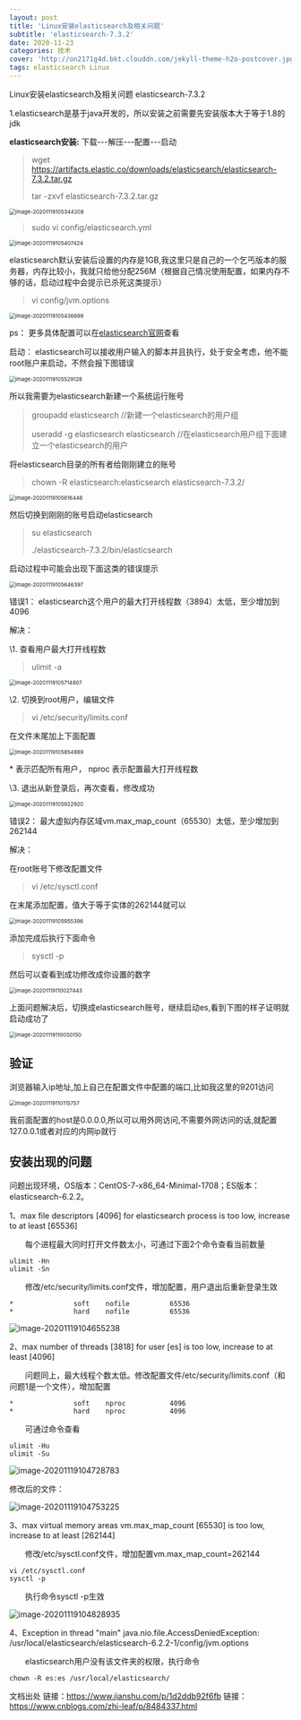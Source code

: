 ```yaml
---
layout: post
title: 'Linux安装elasticsearch及相关问题'
subtitle: 'elasticsearch-7.3.2'
date: 2020-11-23
categories: 技术
cover: 'http://on2171g4d.bkt.clouddn.com/jekyll-theme-h2o-postcover.jpg'
tags: elasticsearch Linux
---
```


Linux安装elasticsearch及相关问题 elasticsearch-7.3.2

1.elasticsearch是基于java开发的，所以安装之前需要先安装版本大于等于1.8的jdk

**elasticsearch安装:** 下载---解压---配置---启动

> wget https://artifacts.elastic.co/downloads/elasticsearch/elasticsearch-7.3.2.tar.gz
>
> tar -zxvf elasticsearch-7.3.2.tar.gz

<img src="F:\software\MarkDown\记录文档\Elasticsearch\picture\image-20201119105344208.png" alt="image-20201119105344208" style="zoom:67%;" />

> sudo vi config/elasticsearch.yml

<img src="F:\software\MarkDown\记录文档\Elasticsearch\picture\image-20201119105407424.png" alt="image-20201119105407424" style="zoom:67%;" />

elasticsearch默认安装后设置的内存是1GB,我这里只是自己的一个乞丐版本的服务器，内存比较小，我就只给他分配256M（根据自己情况使用配置，如果内存不够的话，启动过程中会提示已杀死这类提示）

> vi config/jvm.options

<img src="F:\software\MarkDown\记录文档\Elasticsearch\picture\image-20201119105436699.png" alt="image-20201119105436699" style="zoom: 67%;" />

ps： 更多具体配置可以在[elasticsearch官网](https://links.jianshu.com/go?to=https%3A%2F%2Fwww.elastic.co%2F)查看

启动： elasticsearch可以接收用户输入的脚本并且执行，处于安全考虑，他不能root账户来启动，不然会报下图错误

<img src="F:\software\MarkDown\记录文档\Elasticsearch\picture\image-20201119105529128.png" alt="image-20201119105529128" style="zoom:67%;" />

所以我需要为elasticsearch新建一个系统运行账号

> groupadd elasticsearch   //新建一个elasticsearch的用户组
>
> useradd -g elasticsearch elasticsearch //在elasticsearch用户组下面建立一个elasticsearch的用户

将elasticsearch目录的所有者给刚刚建立的账号

> chown -R elasticsearch:elasticsearch elasticsearch-7.3.2/

<img src="F:\software\MarkDown\记录文档\Elasticsearch\picture\image-20201119105616446.png" alt="image-20201119105616446" style="zoom:67%;" />

然后切换到刚刚的账号启动elasticsearch

> su elasticsearch
>
> ./elasticsearch-7.3.2/bin/elasticsearch

启动过程中可能会出现下面这类的错误提示

<img src="F:\software\MarkDown\记录文档\Elasticsearch\picture\image-20201119105646397.png" alt="image-20201119105646397" style="zoom:67%;" />

错误1： elasticsearch这个用户的最大打开线程数（3894）太低，至少增加到4096

解决：

\1. 查看用户最大打开线程数

> ulimit -a

<img src="F:\software\MarkDown\记录文档\Elasticsearch\picture\image-20201119105714807.png" alt="image-20201119105714807" style="zoom:67%;" />

\2. 切换到root用户，编辑文件

> vi /etc/security/limits.conf

在文件末尾加上下面配置

<img src="F:\software\MarkDown\记录文档\Elasticsearch\picture\image-20201119105854889.png" alt="image-20201119105854889" style="zoom:67%;" />

\* 表示匹配所有用户， nproc 表示配置最大打开线程数

\3. 退出从新登录后，再次查看，修改成功

<img src="F:\software\MarkDown\记录文档\Elasticsearch\picture\image-20201119105922920.png" alt="image-20201119105922920" style="zoom:67%;" />

错误2： 最大虚拟内存区域vm.max_map_count（65530）太低，至少增加到262144

解决：

在root账号下修改配置文件

> vi /etc/sysctl.conf

在末尾添加配置，值大于等于实体的262144就可以

<img src="F:\software\MarkDown\记录文档\Elasticsearch\picture\image-20201119105955396.png" alt="image-20201119105955396" style="zoom:67%;" />

添加完成后执行下面命令

> sysctl -p

然后可以查看到成功修改成你设置的数字

<img src="F:\software\MarkDown\记录文档\Elasticsearch\picture\image-20201119110027443.png" alt="image-20201119110027443" style="zoom:67%;" />

上面问题解决后，切换成elasticsearch账号，继续启动es,看到下图的样子证明就启动成功了

<img src="F:\software\MarkDown\记录文档\Elasticsearch\picture\image-20201119110050150.png" alt="image-20201119110050150" style="zoom:67%;" />

## 验证

浏览器输入ip地址,加上自己在配置文件中配置的端口,比如我这里的9201访问

<img src="F:\software\MarkDown\记录文档\Elasticsearch\picture\image-20201119110115757.png" alt="image-20201119110115757" style="zoom:67%;" />

我前面配置的host是0.0.0.0,所以可以用外网访问,不需要外网访问的话,就配置127.0.0.1或者对应的内网ip就行



## 安装出现的问题

问题出现环境，OS版本：CentOS-7-x86_64-Minimal-1708；ES版本：elasticsearch-6.2.2。

1、max file descriptors [4096] for elasticsearch process is too low, increase to at least [65536]

　　每个进程最大同时打开文件数太小，可通过下面2个命令查看当前数量

```
ulimit -Hn
ulimit -Sn
```

　　修改/etc/security/limits.conf文件，增加配置，用户退出后重新登录生效

```
*               soft    nofile          65536
*               hard    nofile          65536
```

![image-20201119104655238](F:\software\MarkDown\记录文档\Elasticsearch\picture\image-20201119104655238.png)

 

2、max number of threads [3818] for user [es] is too low, increase to at least [4096]

　　问题同上，最大线程个数太低。修改配置文件/etc/security/limits.conf（和问题1是一个文件），增加配置

```
*               soft    nproc           4096
*               hard    nproc           4096
```

　　可通过命令查看

```
ulimit -Hu
ulimit -Su
```

![image-20201119104728783](F:\software\MarkDown\记录文档\Elasticsearch\picture\image-20201119104728783.png)

修改后的文件：

![image-20201119104753225](F:\software\MarkDown\记录文档\Elasticsearch\picture\image-20201119104753225.png)

3、max virtual memory areas vm.max_map_count [65530] is too low, increase to at least [262144]

　　修改/etc/sysctl.conf文件，增加配置vm.max_map_count=262144

```
vi /etc/sysctl.conf
sysctl -p
```

　　执行命令sysctl -p生效

![image-20201119104828935](F:\software\MarkDown\记录文档\Elasticsearch\picture\image-20201119104828935.png)

 4、Exception in thread "main" java.nio.file.AccessDeniedException: /usr/local/elasticsearch/elasticsearch-6.2.2-1/config/jvm.options

　　elasticsearch用户没有该文件夹的权限，执行命令

```
chown -R es:es /usr/local/elasticsearch/
```



文档出处
链接：https://www.jianshu.com/p/1d2ddb92f6fb
链接：https://www.cnblogs.com/zhi-leaf/p/8484337.html